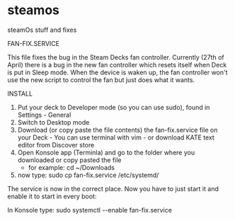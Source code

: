 # steamos
 steamOs stuff and fixes


 FAN-FIX.SERVICE

 This file fixes the bug in the Steam Decks fan controller. Currently (27th of April) there is a bug in the new fan controller which resets itself when Deck is put in Sleep mode.
 When the device is waken up, the fan controller won't use the new script to control the fan but just does what it wants.

 INSTALL

 1) Put your deck to Developer mode (so you can use sudo), found in Settings - General
 2) Switch to Desktop mode
 3)  Download (or copy paste the file contents) the fan-fix.service file on your Deck
    - You can use terminal with vim
    - or download KATE text editor from Discover store
 4) Open Konsole app (Terminla) and go to the folder where you downloaded or copy pasted the file
    - for example: cd ~/Downloads
 5) now type: sudo cp fan-fix.service /etc/systemd/

 The service is now in the correct place. Now you have to just start it and enable it to start in every boot:

 In Konsole type:    sudo systemctl --enable fan-fix.service
    
